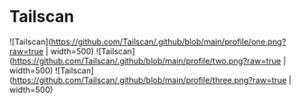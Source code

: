 # Tailscan

![Tailscan](https://github.com/Tailscan/.github/blob/main/profile/one.png?raw=true | width=500)
![Tailscan](https://github.com/Tailscan/.github/blob/main/profile/two.png?raw=true | width=500)
![Tailscan](https://github.com/Tailscan/.github/blob/main/profile/three.png?raw=true | width=500)